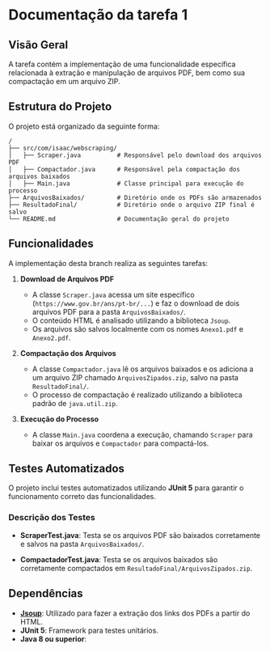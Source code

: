 # Documentação da tarefa 1

## Visão Geral
A tarefa contém a implementação de uma funcionalidade específica relacionada à extração e manipulação de arquivos PDF,
bem como sua compactação em um arquivo ZIP.

## Estrutura do Projeto
O projeto está organizado da seguinte forma:

```
/
├── src/com/isaac/webscraping/
│   ├── Scraper.java          # Responsável pelo download dos arquivos PDF
│   ├── Compactador.java      # Responsável pela compactação dos arquivos baixados
│   ├── Main.java             # Classe principal para execução do processo
├── ArquivosBaixados/         # Diretório onde os PDFs são armazenados
├── ResultadoFinal/           # Diretório onde o arquivo ZIP final é salvo
└── README.md                 # Documentação geral do projeto
```

## Funcionalidades
A implementação desta branch realiza as seguintes tarefas:

1. **Download de Arquivos PDF**
   - A classe `Scraper.java` acessa um site específico (`https://www.gov.br/ans/pt-br/...`) e faz o download de dois arquivos PDF para a pasta `ArquivosBaixados/`.
   - O conteúdo HTML é analisado utilizando a biblioteca `Jsoup`.
   - Os arquivos são salvos localmente com os nomes `Anexo1.pdf` e `Anexo2.pdf`.

2. **Compactação dos Arquivos**
   - A classe `Compactador.java` lê os arquivos baixados e os adiciona a um arquivo ZIP chamado `ArquivosZipados.zip`, salvo na pasta `ResultadoFinal/`.
   - O processo de compactação é realizado utilizando a biblioteca padrão de `java.util.zip`.

3. **Execução do Processo**
   - A classe `Main.java` coordena a execução, chamando `Scraper` para baixar os arquivos e `Compactador` para compactá-los.

## Testes Automatizados
O projeto inclui testes automatizados utilizando **JUnit 5** para garantir o funcionamento correto das funcionalidades.

### **Descrição dos Testes**

- **ScraperTest.java**: Testa se os arquivos PDF são baixados corretamente e salvos na pasta `ArquivosBaixados/`.

- **CompactadorTest.java**: Testa se os arquivos baixados são corretamente compactados em `ResultadoFinal/ArquivosZipados.zip`.

## Dependências
- **[Jsoup](https://jsoup.org/)**: Utilizado para fazer a extração dos links dos PDFs a partir do HTML.
- **JUnit 5**: Framework para testes unitários.
- **Java 8 ou superior**:


